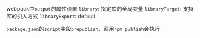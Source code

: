webpack中`output`的属性设置
`library`: 指定库的全局变量
`libraryTarget`: 支持库的引入方式
`libraryExport`: default

`package.json`的`script`字段`prepublish`，调用`npm publish`会执行